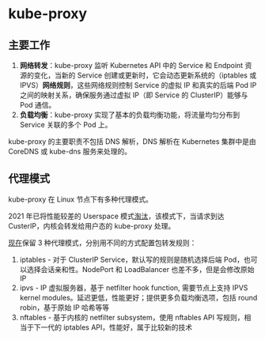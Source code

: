 # kube-proxy

## 主要工作

1. **网络转发**：kube-proxy 监听 Kubernetes API 中的 Service 和 Endpoint 资源的变化，当新的 Service 创建或更新时，它会动态更新系统的（iptables 或 IPVS）**网络规则**，这些网络规则控制 Service 的虚拟 IP 和真实的后端 Pod IP 之间的映射关系，确保服务通过虚拟 IP（即 Service 的 ClusterIP）能够与 Pod 通信。
2. **负载均衡**：kube-proxy 实现了基本的负载均衡功能，将流量均匀分布到 Service 关联的多个 Pod 上。

kube-proxy 的主要职责不包括 DNS 解析，DNS 解析在 Kubernetes 集群中是由 CoreDNS 或 kube-dns 服务来处理的。

## 代理模式

kube-proxy 在 Linux 节点下有多种代理模式。

2021 年已将性能较差的 Userspace 模式[淘汰](https://www.notion.so/kube-proxy-d1b1d8d1f43544a68bfac05e56b2e5c9?pvs=21)，该模式下，当请求到达 CusterIP，内核会转发给用户态的 kube-proxy 处理。

[现在](https://kubernetes.io/docs/reference/networking/virtual-ips/#proxy-modes)保留 3 种代理模式，分别用不同的方式配置包转发规则：

1. iptables - 对于 ClusterIP Service，默认写的规则是随机选择后端 Pod，也可以选择会话亲和性。NodePort 和 LoadBalancer 也差不多，但是会修改原始 IP
2. ipvs - IP 虚拟服务器，基于 netfilter hook function, 需要节点上支持 IPVS kernel modules。延迟更低，性能更好；提供更多负载均衡选项，包括 round robin，基于原始 IP 哈希等等
3. nftables - 基于内核的 netfilter subsystem，使用 nftables API 写规则，相当于下一代的 iptables API，性能好，属于比较新的技术
